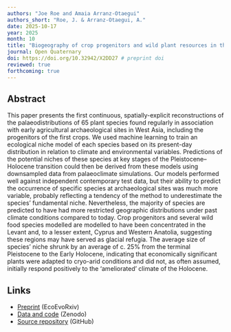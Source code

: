 ```yaml
---
authors: "Joe Roe and Amaia Arranz-Otaegui"
authors_short: "Roe, J. & Arranz-Otaegui, A."
date: 2025-10-17
year: 2025
month: 10
title: "Biogeography of crop progenitors and wild plant resources in the terminal Pleistocene and Early Holocene of West Asia, 14.7–8.3 ka"
journal: Open Quaternary
doi: https://doi.org/10.32942/X2DD27 # preprint doi
reviewed: true
forthcoming: true
---
```


## Abstract

This paper presents the first continuous, spatially-explicit reconstructions of the palaeodistributions of 65 plant species found regularly in association with early agricultural archaeological sites in West Asia, including the progenitors of the first crops. We used machine learning to train an ecological niche model of each species based on its present-day distribution in relation to climate and environmental variables. Predictions of the potential niches of these species at key stages of the Pleistocene–Holocene transition could then be derived from these models using downsampled data from palaeoclimate simulations. Our models performed well against independent contemporary test data, but their ability to predict the occurrence of specific species at archaeological sites was much more variable, probably reflecting a tendency of the method to underestimate the species’ fundamental niche. Nevertheless, the majority of species are predicted to have had more restricted geographic distributions under past climate conditions compared to today. Crop progenitors and several wild food species modelled are modelled to have been concentrated in the Levant and, to a lesser extent, Cyprus and Western Anatolia, suggesting these regions may have served as glacial refugia. The average size of species’ niche shrunk by an average of c. 25% from the terminal Pleistocene to the Early Holocene, indicating that economically significant plants were adapted to cryo-arid conditions and did not, as often assumed, initially respond positively to the ‘ameliorated’ climate of the Holocene.

## Links

* [Preprint](https://doi.org/10.32942/X2DD27) (EcoEvoRxiv)
* [Data and code](https://doi.org/10.5281/zenodo.14629984) (Zenodo)
* [Source repository](https://github.com/joeroe/WAsiaPaleoFloraENM) (GitHub)
